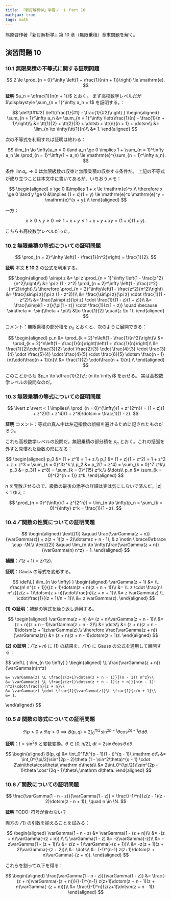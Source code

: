 ```yaml
---
title: 『新訂解析学』学習ノート Part 16
mathjax: true
tags: math
---
```


熊原啓作著『新訂解析学』第 10 章（無限乗積）章末問題を解く。

## 演習問題 10

### 10.1 無限乗積の不等式に関する証明問題

$$
2 \le \prod_{n = 0}^\infty \left(1 + \frac{1}{n(n + 1)}\right) \le \mathrm{e}.
$$

**証明** $a_n = \dfrac{1}{n(n + 1)}$ とおく。
まず高校数学レベルだが $\displaystyle \sum_{n = 1}^\infty a_n = 1$ を証明する。：

$$
\def\tt#1#2{ \left(\frac{1}{#1} - \frac{1}{#2}\right) }
\begin{aligned}
    \sum_{n = 1}^\infty a_n
    &= \sum_{n = 1}^\infty \left(\frac{1}{n} - \frac{1}{n + 1}\right)\\
    &= \tt{1}{2} + \tt{2}{3} + \dotsb + \tt{n}{n + 1} + \dotsm\\
    &= \lim_{n \to \infty}\tt{1}{n}\\
    &= 1.
\end{aligned}
$$

次の不等式を利用すれば証明は終わる：

$$
\lim_{n \to \infty}a_n = 0 \land a_n \ge 0 \implies
1 + \sum_{n = 1}^\infty a_n \le \prod_{n = 1}^\infty(1 + a_n)
  \le \mathrm{e}^{\sum_{n = 1}^\infty a_n}.
$$

条件 $\lim a_n \to 0$ は無限級数の収束と無限乗積の収束する条件だ。
上記の不等式が成り立つことは本文中に書いてあるが、いちおうメモ：

$$
\begin{aligned}
    x \ge 0 &\implies 1 + x \le \mathrm{e}^x.\\
    \therefore x \ge 0 \land y \ge 0 &\implies (1 + x)(1 + y) \le \mathrm{e}^x \mathrm{e}^y = \mathrm{e}^{x + y}.\\
\end{aligned}
$$

一方：

$$
x \ge 0 \land y \ge 0 \implies 1 + x + y \le 1 + x + y + xy = (1 + x)(1 + y).
$$

こちらも高校数学レベルだった。

### 10.2 無限乗積の等式についての証明問題

$$
\prod_{n = 2}^\infty \left(1 - \frac{1}{n^2}\right) = \frac{1}{2}.
$$

**証明** 本文 **E 10.2** の公式を利用する。

$$
\begin{aligned}
\sin\pi z &= \pi z \prod_{n = 1}^\infty \left(1 - \frac{z^2}{n^2}\right)\\
&= \pi z (1 - z^2) \prod_{n = 2}^\infty \left(1 - \frac{z^2}{n^2}\right).\\
\therefore \prod_{n = 2}^\infty\left(1 - \frac{z^2}{n^2}\right) &= \frac{\sin\pi z}{\pi z (1 - z^2)}\\
&= \frac{\sin\pi z}{\pi z} \cdot \frac{1}{1 - z^2}\\
&= \frac{\sin\pi z}{\pi z} \cdot \frac{1}{(1 - z)(1 + z)}\\
&= \frac{\sin\pi(1 - z)}{\pi(1 - z)} \cdot \frac{1}{z(1 + z)} \quad \because \sin\theta = -\sin(\theta + \pi)\\
&\to \frac{1}{2} \quad(z \to 1).
\end{aligned}
$$

コメント：無限乗積の部分積を $p_n$ とおくと、次のように展開できる：

$$
\begin{aligned}
p_n &= \prod_{k = 2}^n\left(1 - \frac{1}{n^2}\right)\\
&= \prod_{k = 2}^n\left(1 - \frac{1}{n}\right)\left(1 + \frac{1}{n}\right)\\
&= \frac{1}{2}\cdot\frac{3}{2}
   \cdot \frac{2}{3} \cdot \frac{4}{3}
   \cdot \frac{3}{4} \cdot \frac{5}{4}
   \cdot \frac{4}{5} \cdot \frac{6}{5}
   \dotsm \frac{n - 1}{n}\cdot\frac{n + 1}{n}\\
&= \frac{1}{2} \cdot\frac{n + 1}{n}.\\
\end{aligned}
$$

このことからも $p_n \to \dfrac{1}{2}\;\; (n \to \infty)$ を示せる。
実は高校数学レベルの設問なのだ。

### 10.3 無限乗積の等式についての証明問題

$$
\lvert z \rvert < 1 \implies\\
\prod_{n = 0}^{\infty}(1 + z^{2^n})
= (1 + z)(1 + z^2)(1 + z^4)(1 + z^8)\dotsm
= \frac{1}{1 - z}.
$$

**証明** コメント：等式の真ん中は左辺指数の誤植を避けるために記されたものだろう。

これも高校数学レベルの設問だ。無限乗積の部分積を $p_n$ とおく。これの括弧を外すと見慣れた級数の形になる：

$$
\begin{aligned}
    p_0 &= (1 + z^1) = 1 + z.\\
    p_1 &= (1 + z)(1 + z^2) = 1 + z^2 + z + z^3 = \sum_{k = 0}^3z^k.\\
    p_2 &= p_2(1 + z^4) = \sum_{k = 0}^7 z^k\\
    p_3 &= p_3(1 + z^8) = \sum_{k = 0}^{15} z^k.\\
    &\dots\\
    p_n &= \sum_{k = 0}^{2^{n + 1}} z^k.
\end{aligned}
$$

$n$ を発散させるので、級数の最後の添字の詳細は実は気にしないで済んだ。$\lvert z \rvert < 1$ ゆえ：

$$
\prod_{n = 0}^{\infty}(1 + z^{2^n})
= \lim_{n \to \infty}p_n = \sum_{k = 0}^{\infty} z^k = \frac{1}{1 - z}.
$$

### 10.4 $\varGamma$ 関数の性質についての証明問題

$$
\begin{aligned}
\text{(1)} &\quad \frac{\varGamma(z + n)}{\varGamma(z)} = z(z + 1)(z + 2)\dotsm(z + n - 1), & z \notin \lbrace0\rbrace \cup -\N.\\
\text{(2)} &\quad \lim_{n \to \infty}\frac{\varGamma(z + n)}{\varGamma(n) n^z} = 1.
\end{aligned}
$$

**補題**：$\varGamma(z + 1) = z\varGamma(z).$

**証明**：Gauss の等式を変形する。

$$
\def\L{ \lim_{n \to \infty} }
\begin{aligned}
    \varGamma(z + 1)
    &= \L \frac{n! n^{z + 1}}{(z + 1)\dotsm(z + n)(z + n + 1)}\\
    &= \L z \cdot \frac{n! n^z}{z(z + 1)\dotsm(z + n)}\cdot\frac{n}{z + n + 1}\\
    &= z \varGamma(z) \L \cdot\frac{1}{(z + 1)/n + 1}\\
    &= z \varGamma(z).
\end{aligned}
$$

**$(1)$ の証明**：補題の等式を繰り返し適用する。

$$
\begin{aligned}
\varGamma(z + n)
&= (z + n)\varGamma(z + n - 1)\\
&= (z + n)(z + n - 1)\varGamma(z + n - 2)\\
&= \dots\\
&= (z + n)(z + n - 1)\dotsm(z + 1)z\varGamma(z).\\
\therefore \frac{\varGamma(z + n)}{\varGamma(z)}
&= (z + n)(z + n - 1)\dotsm(z + 1)z.
\end{aligned}
$$

**$(2)$ の証明**：$\varGamma(z + n)$ に $(1)$ の結果を、$\varGamma(n)$ に Gauss の公式を適用して展開する：

$$
\def\L { \lim_{n \to \infty} }
\begin{aligned}
    \L \frac{\varGamma(z + n)}{\varGamma(n)n^z}

    &= \varGamma(z) \L \frac{z(z+1)\dotsm(z + n - 1)}{(n - 1)! n^z}\\
    &= \varGamma(z) \L \frac{z(z+1)\dotsm(z + n - 1)(z + n)}{n(n - 1)! n^z}\cdot\frac{n}{z + n}\\
    &= \varGamma(z) \cdot \frac{1}{\varGamma(z)}\L \frac{1}{z/n + 1}\\
    &= 1.
\end{aligned}
$$

### 10.5 $B$ 関数の等式についての証明問題

$$
\Re p > 0 \land \Re q > 0 \implies B(p, q) = 2\int_0^{\pi/2}\!\sin^{2p - 1}\theta \cos^{2q - 1}\theta\,\mathrm d\theta.
$$

**証明**：$t = \sin^2\theta$ と変数変換。$\theta \in {[0, \pi/2]},\;\mathrm dt = 2\sin\theta\cos\theta\,\mathrm d\theta.$

$$
\begin{aligned}
B(p, q) &= \int_0^1\!t^{p - 1}(1 - t)^{q - 1}\,\mathrm dt\\
&= \int_0^{\pi/2}\sin^{2p - 2}\theta (1 - \sin^2\theta)^{q - 1} \cdot 2\sin\theta\cos\theta\,\mathrm d\theta\\
&= 2\int_0^{\pi/2}\!\sin^{2p - 1}\theta \cos^{2q - 1}\theta\,\mathrm d\theta.
\end{aligned}
$$

### 10.6 $\varGamma$ 関数についての証明問題

$$
\frac{\varGamma(1 - n - z)}{\varGamma(1 - z)} = \frac{(-1)^n}{z(z - 1)(z - 2)\dotsm(z - n + 1)}, \quad n \in \N.
$$

**証明** TODO: 符号が合わない？

両方の $\varGamma()$ の引数を揃えることを試みる：

$$
\begin{aligned}
\varGamma(1 - n - z)
&= \varGamma(1 - (z + n))\\
&= -(z + n)\varGamma(-(z + n)).\\
\\
\varGamma(1 - z)
&= -z\varGamma(-z)\\
&= -z\varGamma(1 - (z + 1))\\
&= z(z + 1)\varGamma(-(z + 1))\\
&= -z(z + 1)(z + 2)\varGamma(-(z + 2))\\
&= \dots\\
&= (-1)^{n-1} z(z+1)\dotsm(z + n)\varGamma(-(z + n)).
\end{aligned}
$$

これらを割って以下を得る：

$$
\begin{aligned}
\frac{\varGamma(1 - n - z)}{\varGamma(1 - z)}
&= \frac{-(z + n)\varGamma(-(z + n))}{(-1)^{n-1} z(z+1)\dotsm(z + n - 1)(z + n)\varGamma(-(z + n))}\\
&= \frac{(-1)^n}{z(z+1)\dotsm(z + n - 1)}.
\end{aligned}
$$
